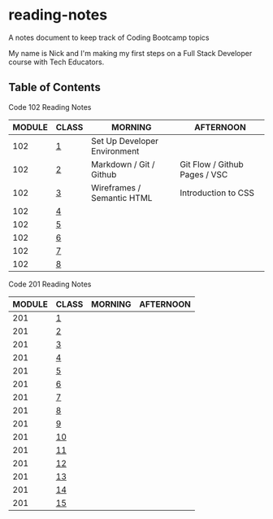 # reading-notes
A notes document to keep track of Coding Bootcamp topics 
 
My name is Nick and I'm making my first steps on a Full Stack Developer course with Tech Educators. 

## Table of Contents  

Code 102 Reading Notes

| MODULE | CLASS |  MORNING | AFTERNOON |
| ------ | ------ | ------ | ------ | 
| 102 | [1](/102/class1.md)|  Set Up Developer Environment |  |
| 102 | [2](/102/class2.md)|  Markdown / Git / Github | Git Flow / Github Pages / VSC|
| 102 | [3](/102/class3.md)|  Wireframes / Semantic HTML | Introduction to CSS |
| 102 | [4](/102/class4.md)|  | |
| 102 | [5](/102/class5.md)|  | |
| 102 | [6](/102/class6.md)|  | |
| 102 | [7](/102/class7.md)|  | |
| 102 | [8](/102/class8.md)|  | |



Code 201 Reading Notes

| MODULE | CLASS |  MORNING | AFTERNOON |
| ------ | ------ | ------ | ------ | 
| 201 | [1](/201/class1.md)|  | |
| 201 | [2](/201/class2.md)|  | |
| 201 | [3](/201/class3.md)|  | |
| 201 | [4](/201/class4.md)|  | |
| 201 | [5](/201/class5.md)|  | |
| 201 | [6](/201/class6.md)|  | |
| 201 | [7](/201/class7.md)|  | |
| 201 | [8](/201/class8.md)|  | |
| 201 | [9](/201/class9.md)|  | |
| 201 | [10](/201/class10.md)|  | |
| 201 | [11](/201/class11.md)|  | |
| 201 | [12](/201/class12.md)|  | |
| 201 | [13](/201/class13.md)|  | |
| 201 | [14](/201/class14.md)|  | |
| 201 | [15](/201/class15.md)|  | |